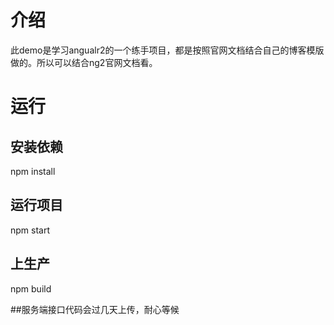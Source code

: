 # 介绍
此demo是学习angualr2的一个练手项目，都是按照官网文档结合自己的博客模版做的。所以可以结合ng2官网文档看。

# 运行
## 安装依赖
npm install
## 运行项目
npm start
## 上生产
npm build


##服务端接口代码会过几天上传，耐心等候




